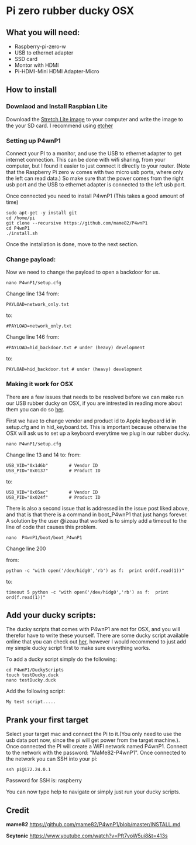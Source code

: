 # Pi zero rubber ducky OSX

## What you will need: 
* Raspberry-pi-zero-w
* USB to ethernet adapter
* SSD card 
* Montor with HDMI 
* Pi-HDMI-Mini HDMI Adapter-Micro



## How to install

### Downlaod and Install Raspbian Lite
Download the [Stretch Lite image](https://www.raspberrypi.org/downloads/raspbian/) to your computer and 
write the image to the your SD card. I recommend using [etcher](https://www.balena.io/etcher/)


### Setting up P4wnP1
Connect your PI to a monitor, and use the USB to ethernet adapter to get internet connection. This can be done with wifi sharing, from your computer, but I found it easier to just connect it directly to your router. (Note that the Raspberry Pi zero w comes with two micro usb ports, where only the left can read data.) So make sure that the power comes from the right usb port and the USB to ethernet adapter is connected to the left usb port. 

Once connected you need to install P4wnP1 (This takes a good amount of time) 

```
sudo apt-get -y install git
cd /home/pi
git clone --recursive https://github.com/mame82/P4wnP1
cd P4wnP1
./install.sh
```
Once the installation is done, move to the next section. 

### Change payload: 
Now we need to change the payload to open a backdoor for us.
```
nano P4wnP1/setup.cfg
```

Change line 134 
from: 
```
PAYLOAD=network_only.txt
```

to:
```
#PAYLOAD=network_only.txt
```
Change line 146
from:
```
#PAYLOAD=hid_backdoor.txt # under (heavy) development
```

to:
```
PAYLOAD=hid_backdoor.txt # under (heavy) development
```

### Making it work for OSX
There are a few issues that needs to be resolved before we can make run our USB rubber ducky on OSX, if you are intrested in reading more about them you can do so [her](https://github.com/mame82/P4wnP1/issues/168).

First we have to change vendor and product id to Apple keyboard id in setup.cfg and in hid_keyboard.txt. This is important because otherwise the OSX will ask us to set up a keyboard everytime we plug in our rubber ducky. 

```
nano P4wnP1/setup.cfg
```
Change line 13 and 14 to: 
from:
```
USB_VID="0x1d6b"        # Vendor ID
USB_PID="0x0137"        # Product ID
```

to:
```
USB_VID="0x05ac"        # Vendor ID
USB_PID="0x024f"        # Product ID
```

There is also a second issue that is addressed in the issue post liked above, and that is that there is a command in boot_P4wnP1 that just hangs forever. A solution by the user @izeau that worked is to simply add a timeout to the line of code that causes this problem. 

```
nano  P4wnP1/boot/boot_P4wnP1
```
Change line 200

from: 
```
python -c "with open('/dev/hidg0','rb') as f:  print ord(f.read(1))"
```

to:
```
timeout 5 python -c "with open('/dev/hidg0','rb') as f:  print ord(f.read(1))"
```

## Add your ducky scripts:
The ducky scripts that comes with P4wnP1 are not for OSX, and you will therefor have to write these yourself. There are some ducky script available online that you can check out [her](https://github.com/hak5darren/USB-Rubber-Ducky/wiki/Payloads), however I would recommend to just add my simple ducky script first to make sure everything works. 

To add a ducky script simply do the following: 

```
cd P4wnP1/DuckyScripts
touch testDucky.duck
nano testDucky.duck
```
Add the following script: 
```
My test script.....
```

## Prank your first target
Select your target mac and connect the Pi to it.(You only need to use the usb data port now, since the pi will get power from the target machine.). Once connected the PI will create a WIFI network named P4wnP1. Connect to the network with the password: "MaMe82-P4wnP1". Once connected to the network you can SSH into your pi: 

```
ssh pi@172.24.0.1 
```
Password for SSH is: raspberry 

You can now type help to navigate or simply just run your ducky scripts. 

## Credit
**mame82** https://github.com/mame82/P4wnP1/blob/master/INSTALL.md

**Seytonic** https://www.youtube.com/watch?v=Pft7voW5ui8&t=413s
